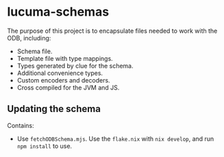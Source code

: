 # lucuma-schemas

The purpose of this project is to encapsulate files needed to work with the ODB, including:

- Schema file.
- Template file with type mappings.
- Types generated by clue for the schema.
- Additional convenience types.
- Custom encoders and decoders.
- Cross compiled for the JVM and JS.

## Updating the schema

Contains:

- Use `fetchODBSchema.mjs`. Use the `flake.nix` with `nix develop`, and run `npm install` to use.
